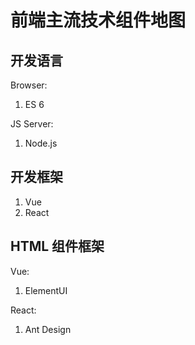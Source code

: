 # 前端主流技术组件地图



## 开发语言

Browser:
1. ES 6

JS Server:
1. Node.js

## 开发框架

1. Vue
2. React

## HTML 组件框架

Vue:
1. ElementUI

React:
1. Ant Design
